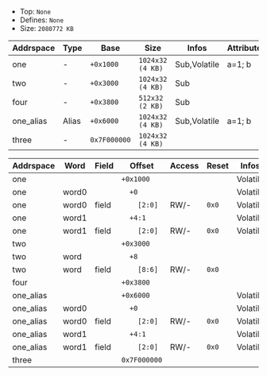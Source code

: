 * Top:     `None`
* Defines: `None`
* Size:    `2080772 KB`

| Addrspace | Type  | Base         | Size             | Infos        | Attributes |
| --------- | ----- | ------------ | ---------------- | ------------ | ---------- |
| one       | -     | `+0x1000`    | `1024x32 (4 KB)` | Sub,Volatile | a=1; b     |
| two       | -     | `+0x3000`    | `1024x32 (4 KB)` | Sub          |            |
| four      | -     | `+0x3800`    | `512x32 (2 KB)`  | Sub          |            |
| one_alias | Alias | `+0x6000`    | `1024x32 (4 KB)` | Sub,Volatile | a=1; b     |
| three     | -     | `0x7F000000` | `1024x32 (4 KB)` |              |            |


| Addrspace | Word  | Field | Offset       | Access | Reset | Infos    | Attributes |
| --------- | ----- | ----- | ------------ | ------ | ----- | -------- | ---------- |
| one       |       |       | `+0x1000`    |        |       | Volatile | a=1; b     |
| one       | word0 |       | `  +0`       |        |       | Volatile |            |
| one       | word0 | field | `    [2:0]`  | RW/-   | `0x0` | Volatile | foo        |
| one       | word1 |       | `  +4:1`     |        |       | Volatile | bar=4      |
| one       | word1 | field | `    [2:0]`  | RW/-   | `0x0` | Volatile |            |
| two       |       |       | `+0x3000`    |        |       |          |            |
| two       | word  |       | `  +8`       |        |       |          |            |
| two       | word  | field | `    [8:6]`  | RW/-   | `0x0` |          |            |
| four      |       |       | `+0x3800`    |        |       |          |            |
| one_alias |       |       | `+0x6000`    |        |       | Volatile | a=1; b     |
| one_alias | word0 |       | `  +0`       |        |       | Volatile |            |
| one_alias | word0 | field | `    [2:0]`  | RW/-   | `0x0` | Volatile | foo        |
| one_alias | word1 |       | `  +4:1`     |        |       | Volatile | bar=4      |
| one_alias | word1 | field | `    [2:0]`  | RW/-   | `0x0` | Volatile |            |
| three     |       |       | `0x7F000000` |        |       |          |            |
